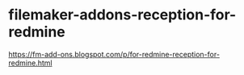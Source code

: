 # filemaker-addons-reception-for-redmine
 
https://fm-add-ons.blogspot.com/p/for-redmine-reception-for-redmine.html